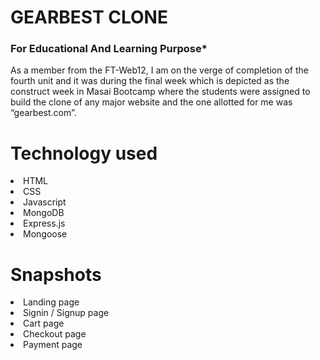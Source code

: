 # GEARBEST CLONE

### For Educational And Learning Purpose*
As a member from the FT-Web12, I am on the verge of completion of the fourth unit and it was during the final week which is depicted as the construct week in Masai Bootcamp where the students were assigned to build the clone of any major website and the one allotted for me was “gearbest.com”.

# Technology used
<li>HTML</li>
<li>CSS</li>
<li>Javascript</li>
<li>MongoDB</li>
<li>Express.js</li>
<li>Mongoose</li>

# Snapshots
<li>Landing page</li>

<li>Signin / Signup page</li>

<li>Cart page</li>

<li>Checkout page</li>

<li>Payment page</li>
